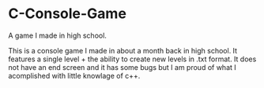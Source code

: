 # C-Console-Game
A game I made in high school.

This is a console game I made in about a month back in high school. It features a single level + the ability to create new levels in .txt format.
It does not have an end screen and it has some bugs but I am proud of what I acomplished with little knowlage of c++.
